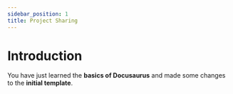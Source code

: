 ```yaml
---
sidebar_position: 1
title: Project Sharing
---
```


# Introduction

You have just learned the **basics of Docusaurus** and made some changes to the **initial template**.
